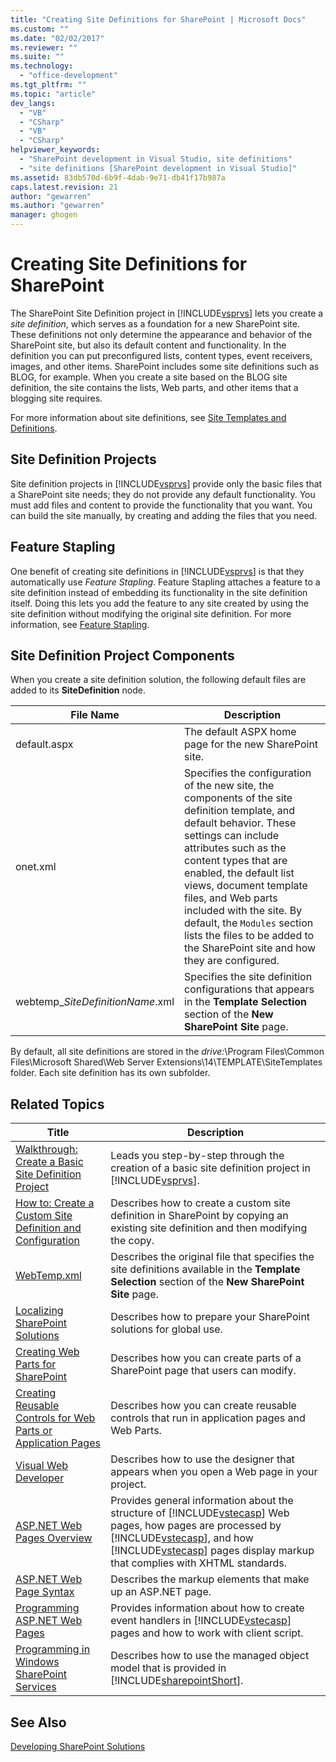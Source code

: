 ```yaml
---
title: "Creating Site Definitions for SharePoint | Microsoft Docs"
ms.custom: ""
ms.date: "02/02/2017"
ms.reviewer: ""
ms.suite: ""
ms.technology: 
  - "office-development"
ms.tgt_pltfrm: ""
ms.topic: "article"
dev_langs: 
  - "VB"
  - "CSharp"
  - "VB"
  - "CSharp"
helpviewer_keywords: 
  - "SharePoint development in Visual Studio, site definitions"
  - "site definitions [SharePoint development in Visual Studio]"
ms.assetid: 83db570d-6b9f-4dab-9e71-db41f17b987a
caps.latest.revision: 21
author: "gewarren"
ms.author: "gewarren"
manager: ghogen
---
```

# Creating Site Definitions for SharePoint
  The SharePoint Site Definition project in [!INCLUDE[vsprvs](../sharepoint/includes/vsprvs-md.md)] lets you create a *site definition*, which serves as a foundation for a new SharePoint site. These definitions not only determine the appearance and behavior of the SharePoint site, but also its default content and functionality. In the definition you can put preconfigured lists, content types, event receivers, images, and other items. SharePoint includes some site definitions such as BLOG, for example. When you create a site based on the BLOG site definition, the site contains the lists, Web parts, and other items that a blogging site requires.  
  
 For more information about site definitions, see [Site Templates and Definitions](http://go.microsoft.com/fwlink/?LinkId=179134).  
  
## Site Definition Projects  
 Site definition projects in [!INCLUDE[vsprvs](../sharepoint/includes/vsprvs-md.md)] provide only the basic files that a SharePoint site needs; they do not provide any default functionality. You must add files and content to provide the functionality that you want. You can build the site manually, by creating and adding the files that you need.  
  
## Feature Stapling  
 One benefit of creating site definitions in [!INCLUDE[vsprvs](../sharepoint/includes/vsprvs-md.md)] is that they automatically use *Feature Stapling*. Feature Stapling attaches a feature to a site definition instead of embedding its functionality in the site definition itself. Doing this lets you add the feature to any site created by using the site definition without modifying the original site definition. For more information, see [Feature Stapling](http://go.microsoft.com/fwlink/?LinkID=119283).  
  
## Site Definition Project Components  
 When you create a site definition solution, the following default files are added to its **SiteDefinition** node.  
  
|File Name|Description|  
|---------------|-----------------|  
|default.aspx|The default ASPX home page for the new SharePoint site.|  
|onet.xml|Specifies the configuration of the new site, the components of the site definition template, and default behavior. These settings can include attributes such as the content types that are enabled, the default list views, document template files, and Web parts included with the site. By default, the `Modules` section lists the files to be added to the SharePoint site and how they are configured.|  
|webtemp_*SiteDefinitionName*.xml|Specifies the site definition configurations that appears in the **Template Selection** section of the **New SharePoint Site** page.|  
  
 By default, all site definitions are stored in the *drive:*\Program Files\Common Files\Microsoft Shared\Web Server Extensions\14\TEMPLATE\SiteTemplates folder. Each site definition has its own subfolder.  
  
## Related Topics  
  
|Title|Description|  
|-----------|-----------------|  
|[Walkthrough: Create a Basic Site Definition Project](../sharepoint/walkthrough-create-a-basic-site-definition-project.md)|Leads you step-by-step through the creation of a basic site definition project in [!INCLUDE[vsprvs](../sharepoint/includes/vsprvs-md.md)].|  
|[How to: Create a Custom Site Definition and Configuration](http://go.microsoft.com/fwlink/?LinkId=183309)|Describes how to create a custom site definition in SharePoint by copying an existing site definition and then modifying the copy.|  
|[WebTemp.xml](http://go.microsoft.com/fwlink/?LinkId=183310)|Describes the original file that specifies the site definitions available in the **Template Selection** section of the **New SharePoint Site** page.|  
|[Localizing SharePoint Solutions](../sharepoint/localizing-sharepoint-solutions.md)|Describes how to prepare your SharePoint solutions for global use.|  
|[Creating Web Parts for SharePoint](../sharepoint/creating-web-parts-for-sharepoint.md)|Describes how you can create parts of a SharePoint page that users can modify.|  
|[Creating Reusable Controls for Web Parts or Application Pages](../sharepoint/creating-reusable-controls-for-web-parts-or-application-pages.md)|Describes how you can create reusable controls that run in application pages and Web Parts.|  
|[Visual Web Developer](http://go.microsoft.com/fwlink/?LinkId=178725)|Describes how to use the designer that appears when you open a Web page in your project.|  
|[ASP.NET Web Pages Overview](http://go.microsoft.com/fwlink/?LinkId=178726)|Provides general information about the structure of [!INCLUDE[vstecasp](../sharepoint/includes/vstecasp-md.md)] Web pages, how pages are processed by [!INCLUDE[vstecasp](../sharepoint/includes/vstecasp-md.md)], and how [!INCLUDE[vstecasp](../sharepoint/includes/vstecasp-md.md)] pages display markup that complies with XHTML standards.|  
|[ASP.NET Web Page Syntax](http://go.microsoft.com/fwlink/?LinkId=178727)|Describes the markup elements that make up an ASP.NET page.|  
|[Programming ASP.NET Web Pages](http://go.microsoft.com/fwlink/?LinkId=178728)|Provides information about how to create event handlers in [!INCLUDE[vstecasp](../sharepoint/includes/vstecasp-md.md)] pages and how to work with client script.|  
|[Programming in Windows SharePoint Services](http://go.microsoft.com/fwlink/?LinkId=178729)|Describes how to use the managed object model that is provided in [!INCLUDE[sharepointShort](../sharepoint/includes/sharepointshort-md.md)].|  
  
## See Also  
 [Developing SharePoint Solutions](../sharepoint/developing-sharepoint-solutions.md)  
  
  
